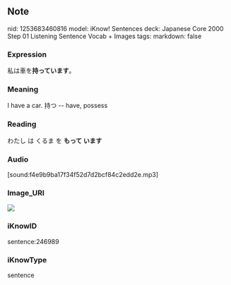 ## Note
nid: 1253683460816
model: iKnow! Sentences
deck: Japanese Core 2000 Step 01 Listening Sentence Vocab + Images
tags: 
markdown: false

### Expression
<!DOCTYPE html>
<title></title>
私は車を<b>持っています</b>。



### Meaning
I have a car.
持つ -- have, possess

### Reading
<!DOCTYPE html>
<title></title>
わたし は くるま を <b>もって います</b>



### Audio
[sound:f4e9b9ba17f34f52d7d2bcf84c2edd2e.mp3]

### Image_URI
<!DOCTYPE html>
<title></title>
<img src="a387519e5d67c67186a4a70680d41362.jpg">



### iKnowID
sentence:246989

### iKnowType
sentence
